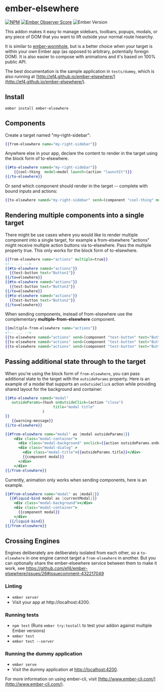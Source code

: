 # ember-elsewhere

[![NPM][npm-badge-img]][npm-badge-link]
[![Ember Observer Score][ember-observer-badge]][ember-observer-url]
![Ember Version][ember-version]

This addon makes it easy to manage sidebars, toolbars, popups, modals, or any piece of DOM that you want to lift outside your normal route hiearchy.

It is similar to [ember-wormhole](https://github.com/yapplabs/ember-wormhole), but is a better choice when your target is within your own Ember app (as opposed to arbitrary, potentially foreign DOM). It is also easier to compose with animations and it's based on 100% public API.

The best documentation is the sample application in `tests/dummy`, which is also running at [http://ef4.github.io/ember-elsewhere/](http://ef4.github.io/ember-elsewhere/).

## Install

```no-highlight
ember install ember-elsewhere
```

## Components

Create a target named "my-right-sidebar":

```hbs
{{from-elsewhere name="my-right-sidebar"}}
```

Anywhere else in your app, declare the content to render in the target using the block form of to-elsewhere.

```hbs
{{#to-elsewhere named="my-right-sidebar"}}
    {{cool-thing  model=model launch=(action "launchIt")}}
{{/to-elsewhere}}
```

Or send which component should render in the target -- complete with bound inputs and actions:

```hbs
{{to-elsewhere named="my-right-sidebar" send=(component "cool-thing" model=model launch=(action "launchIt"))}}
```

## Rendering multiple components into a single target

There might be use cases where you would like to render multiple component into a single target, for example a from-elsewhere "actions" might receive multiple action buttons via to-elsewhere. Pass the multiple property true. This only works for the block form of to-elsewhere. 

```hbs
{{from-elsewhere name="actions" multiple=true}}
<!-- ... -->
{{#to-elsewhere named="actions"}}
  {{test-button text="Button1"}}
{{/to=elsewhere}}
{{#to-elsewhere named="actions"}}
  {{test-button text="Button3"}}
{{/to=elsewhere}}
{{#to-elsewhere named="actions"}}
  {{test-button text="Button2"}}
{{/to=elsewhere}}
```

When sending components, instead of from-elsewhere use the complementary **multiple-from-elsewhere** component.

```hbs
{{multiple-from-elsewhere name="actions"}}
<!-- ... -->
{{to-elsewhere named="actions" send=(component "test-button" text="Button1")}}
{{to-elsewhere named="actions" send=(component "test-button" text="Button3")}}
{{to-elsewhere named="actions" send=(component "test-button" text="Button2")}}
```

## Passing additional state through to the target

When you're using the block form of `from-elsewhere`, you can pass additional state to the target with the `outsideParams` property. Here is an example of a modal that supports an `onOutsideClick` action while providing shared layout for the background and container:

```hbs
{{#to-elsewhere named="modal"
   outsideParams=(hash onOutsideClick=(action "close") 
                      title="modal title"
                 )
}}
   {{warning-message}}
{{/to-elsewhere}}
```

```hbs
{{#from-elsewhere name="modal" as |modal outsideParams|}}
    <div class="modal-container">
      <div class="modal-background" onclick={{action outsideParams.onOutsideClick}}></div>
      <div class="modal-dialog" >
        <div class="modal-title">{{outsideParams.title}}</div>
        {{component modal}}
      </div>
    </div>
{{/from-elsewhere}}
```

Currently, animation only works when sending components, here is an example.

```hbs
{{#from-elsewhere name="modal" as |modal|}}
  {{#liquid-bind modal as |currentModal|}}
    <div class="modal-background"></div>
    <div class="modal-container">
      {{component modal}}
    </div>
  {{/liquid-bind}}
{{/from-elsewhere}}
```


## Crossing Engines

Engines deliberately are deliberately isolated from each other, so a `to-elsewhere` in one engine cannot target a `from-elsewhere` in another. But you can optionally share the ember-elsewhere service between them to make it work, see https://github.com/ef4/ember-elsewhere/issues/26#issuecomment-432217049

### Linting

* `ember server`
* Visit your app at http://localhost:4200.

### Running tests

* `npm test` (Runs `ember try:testall` to test your addon against multiple Ember versions)
* `ember test`
* `ember test --server`

### Running the dummy application

* `ember serve`
* Visit the dummy application at [http://localhost:4200](http://localhost:4200).

For more information on using ember-cli, visit [http://www.ember-cli.com/](http://www.ember-cli.com/).

[npm-badge-img]: https://badge.fury.io/js/ember-elsewhere.svg
[npm-badge-link]: http://badge.fury.io/js/ember-elsewhere
[ember-observer-badge]: http://emberobserver.com/badges/ember-elsewhere.svg
[ember-observer-url]: http://emberobserver.com/addons/ember-elsewhere
[ember-version]: https://embadge.io/v1/badge.svg?start=2.3.2
